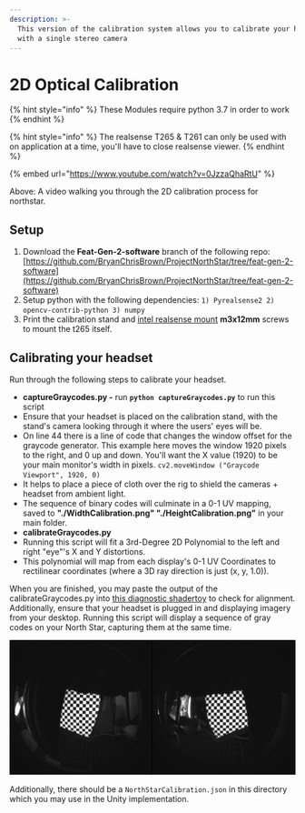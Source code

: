 ```yaml
---
description: >-
  This version of the calibration system allows you to calibrate your headset
  with a single stereo camera
---
```


# 2D Optical Calibration

{% hint style="info" %}
These Modules require python 3.7 in order to work
{% endhint %}

{% hint style="info" %}
The realsense T265 & T261 can only be used with on application at a time, you'll have to close realsense viewer. 
{% endhint %}

{% embed url="https://www.youtube.com/watch?v=0JzzaQhaRtU" %}

Above: A video walking you through the 2D calibration process for northstar.

## Setup

1. Download the **Feat-Gen-2-software** branch of the following repo: [https://github.com/BryanChrisBrown/ProjectNorthStar/tree/feat-gen-2-software](https://github.com/BryanChrisBrown/ProjectNorthStar/tree/feat-gen-2-software)
2. Setup python with the following dependencies:  `1) Pyrealsense2 2) opencv-contrib-python 3) numpy`
3. Print the calibration stand and [intel realsense mount](https://drive.google.com/file/d/1emnKXaevUyY_jEExWeCeesK_AUDbetcu/view?usp=sharing) **m3x12mm** screws to mount the t265 itself.

## Calibrating your headset

Run through the following steps to calibrate your headset. 

* **captureGraycodes.py -** run **`python captureGraycodes.py`** to run this script
* Ensure that your headset is placed on the calibration stand, with the stand's camera looking through it where the users' eyes will be. 
* On line 44 there is a line of code that changes the window offset for the graycode generator.    This example here moves the window 1920 pixels to the right, and 0 up and down. You'll want the X value \(1920\) to be your main monitor's width in pixels. `cv2.moveWindow ("Graycode Viewport", 1920, 0)`  
* It helps to place a piece of cloth over the rig to shield the cameras + headset from ambient light. 
* The sequence of binary codes will culminate in a 0-1 UV mapping, saved to **"./WidthCalibration.png" "./HeightCalibration.png"** in your main folder. 
* **calibrateGraycodes.py**
* Running this script will fit a 3rd-Degree 2D Polynomial to the left and right "eye"'s X and Y distortions. 
* This polynomial will map from each display's 0-1 UV Coordinates to rectilinear coordinates \(where a 3D ray direction is just \(x, y, 1.0\)\).

When you are finished, you may paste the output of the calibrateGraycodes.py into [this diagnostic shadertoy](https://www.shadertoy.com/view/wsscD4) to check for alignment. Additionally, ensure that your headset is plugged in and displaying imagery from your desktop. Running this script will display a sequence of gray codes on your North Star, capturing them at the same time.  

![The shader toy should look like this when viewed through the headset](../.gitbook/assets/unknown-2.png)

Additionally, there should be a `NorthStarCalibration.json` in this directory which you may use in the Unity implementation.



